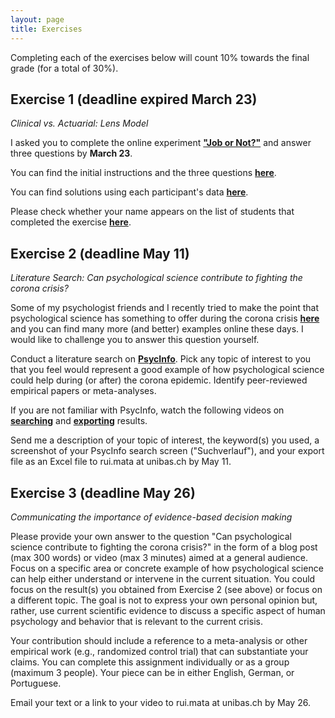 ```yaml
---
layout: page
title: Exercises
---
```


Completing each of the exercises below will count 10% towards the final grade (for a total of 30%).

## Exercise 1 (deadline expired March 23)

*Clinical vs. Actuarial: Lens Model*

I asked you to complete the online experiment <a href="https://evidencebaseddm.formr.org "><b>"Job or Not?"</b></a> and answer three questions by **March 23**. 

You can find the initial instructions and the three questions <a href="http://matarui.github.io/evidencebaseddm/assets/exercises/exercise1.html"><b>here</b></a>.

You can find solutions using each participant's data <a href="http://matarui.github.io/evidencebaseddm/assets/exercises/exercise1_solutions.html"><b>here</b></a>.

Please check whether your name appears on the list of students that completed the exercise <a href="http://matarui.github.io/evidencebaseddm/assets/exercises/Exercise1_studentlist.pdf"><b>here</b></a>.

## Exercise 2 (deadline May 11)
*Literature Search: Can psychological science contribute to fighting the corona crisis?*

Some of my psychologist friends and I recently tried to make the point that psychological science has something to offer during the corona crisis <a href="https://tube.switch.ch/videos/63e601c8"><b>here</b></a> and you can find many more (and better) examples online these days. I would like to challenge you to answer this question yourself. 

Conduct a literature search on <a href="http://ovidsp.ovid.com/ovidweb.cgi?T=JS&NEWS=n&CSC=Y&PAGE=main&D=psyh"><b>PsycInfo</b></a>. Pick any topic of interest to you that you feel would represent a good example of how psychological science could help during (or after) the corona epidemic. Identify peer-reviewed empirical papers or meta-analyses. 

If you are not familiar with PsycInfo, watch the following videos on <a href="https://tube.switch.ch/videos/ec852f97"><b>searching</b></a> and <a href="https://tube.switch.ch/videos/9c68f8ce"><b>exporting</b></a> results. 

Send me a description of your topic of interest, the keyword(s) you used, a screenshot of your PsycInfo search screen ("Suchverlauf"), and your export file as an Excel file to rui.mata at unibas.ch by May 11. 

## Exercise 3 (deadline May 26)

*Communicating the importance of evidence-based decision making*

Please provide your own answer to the question "Can psychological science contribute to fighting the corona crisis?" in the form of a blog post (max 300 words) or video (max 3 minutes) aimed at a general audience. Focus on a specific area or concrete example of how psychological science can help either understand or intervene in the current situation. You could focus on the result(s) you obtained from Exercise 2 (see above) or focus on a different topic. The goal is not to express your own personal opinion but, rather, use current scientific evidence to discuss a specific aspect of human psychology and behavior that is relevant to the current crisis.  

Your contribution should include a reference to a meta-analysis or other empirical work (e.g., randomized control trial) that can substantiate your claims. You can complete this assignment individually or as a group (maximum 3 people). Your piece can be in either English, German, or Portuguese. 

Email your text or a link to your video to rui.mata at unibas.ch by May 26.
